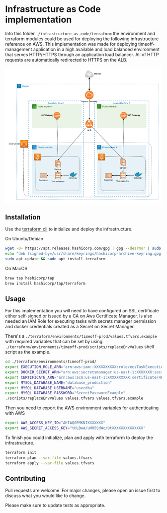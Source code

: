 # Infrastructure as Code implementation

Into this folder ```./infrastructure_as_code/terraform``` the environment and terraform modules could be used for deploying the following infrastructure reference on AWS.
This implementation was made for deploying timeoff-management application in a high available and load balanced environment that serves HTTP/HTTPS through an application load balancer. All of HTTP requests are automatically redirected to HTTPS on the ALB.

![alt text](./docs/Timeoff-AWS-diagram.png)

## Installation

Use the [terraform cli](https://developer.hashicorp.com/terraform/downloads) to initialize and deploy the infrastructure.

On Ubuntu/Debian
```bash
wget -O- https://apt.releases.hashicorp.com/gpg | gpg --dearmor | sudo tee /usr/share/keyrings/hashicorp-archive-keyring.gpg
echo "deb [signed-by=/usr/share/keyrings/hashicorp-archive-keyring.gpg] https://apt.releases.hashicorp.com $(lsb_release -cs) main" | sudo tee /etc/apt/sources.list.d/hashicorp.list
sudo apt update && sudo apt install terraform
```

On MacOS
```bash
brew tap hashicorp/tap
brew install hashicorp/tap/terraform
```


## Usage

For this implementation you will need to have configured an SSL certificate either self-signed or issued by a CA on Aws Certificate Manager. Is also needed an IAM Role for executing tasks with secrets manager permission and docker credentials created as a Secret on Secret Manager.


There's a ```./terraform/environments/timeoff-prod/values.tfvars.example``` with required variables that can be set by using ```./terraform/environments/timeoff-prod/scripts/replaceEnvValues``` shell script as the example.

```bash
cd ./terraform/environments/timeoff-prod/
export EXECUTION_ROLE_ARN="arn:aws:iam::XXXXXXXXXX:role/ecsTaskExecutionRole"
export DOCKER_SECRET_ARN="arn:aws:secretsmanager:us-east-1:XXXXXXX:secret:docker/authkey"
export CERTIFICATE_ARN="arn:aws:acm:us-east-1:XXXXXXXXXX:certificate/468e9e18-d1fc-40a3-afeb-XXXXXXXXXXXX"
export MYSQL_DATABASE_NAME="database_production"
export MYSQL_DATABASE_USERNAME="userdba"
export MYSQL_DATABASE_PASSWORD="SecretPasswordExample"
./scripts/replaceEnvValues values.tfvars values.tfvars.example
```


Then you need to export the AWS environment variables for authenticating with AWS
```bash
export AWS_ACCESS_KEY_ID="AKIAQOEMKNIXXXXXXX"
export AWS_SECRET_ACCESS_KEY="tHLBwA/uM05SdWc/QtXXXXXXXXXXXXXX"
```
To finish you could initialize, plan and apply with terraform to deploy the infrastructure.
```bash
terraform init
terraform plan --var-file values.tfvars
terraform apply --var-file values.tfvars
```

## Contributing

Pull requests are welcome. For major changes, please open an issue first
to discuss what you would like to change.

Please make sure to update tests as appropriate.
